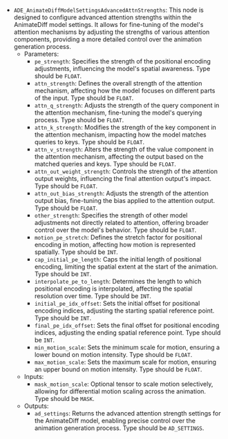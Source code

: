 - `ADE_AnimateDiffModelSettingsAdvancedAttnStrengths`: This node is designed to configure advanced attention strengths within the AnimateDiff model settings. It allows for fine-tuning of the model's attention mechanisms by adjusting the strengths of various attention components, providing a more detailed control over the animation generation process.
    - Parameters:
        - `pe_strength`: Specifies the strength of the positional encoding adjustments, influencing the model's spatial awareness. Type should be `FLOAT`.
        - `attn_strength`: Defines the overall strength of the attention mechanism, affecting how the model focuses on different parts of the input. Type should be `FLOAT`.
        - `attn_q_strength`: Adjusts the strength of the query component in the attention mechanism, fine-tuning the model's querying process. Type should be `FLOAT`.
        - `attn_k_strength`: Modifies the strength of the key component in the attention mechanism, impacting how the model matches queries to keys. Type should be `FLOAT`.
        - `attn_v_strength`: Alters the strength of the value component in the attention mechanism, affecting the output based on the matched queries and keys. Type should be `FLOAT`.
        - `attn_out_weight_strength`: Controls the strength of the attention output weights, influencing the final attention output's impact. Type should be `FLOAT`.
        - `attn_out_bias_strength`: Adjusts the strength of the attention output bias, fine-tuning the bias applied to the attention output. Type should be `FLOAT`.
        - `other_strength`: Specifies the strength of other model adjustments not directly related to attention, offering broader control over the model's behavior. Type should be `FLOAT`.
        - `motion_pe_stretch`: Defines the stretch factor for positional encoding in motion, affecting how motion is represented spatially. Type should be `INT`.
        - `cap_initial_pe_length`: Caps the initial length of positional encoding, limiting the spatial extent at the start of the animation. Type should be `INT`.
        - `interpolate_pe_to_length`: Determines the length to which positional encoding is interpolated, affecting the spatial resolution over time. Type should be `INT`.
        - `initial_pe_idx_offset`: Sets the initial offset for positional encoding indices, adjusting the starting spatial reference point. Type should be `INT`.
        - `final_pe_idx_offset`: Sets the final offset for positional encoding indices, adjusting the ending spatial reference point. Type should be `INT`.
        - `min_motion_scale`: Sets the minimum scale for motion, ensuring a lower bound on motion intensity. Type should be `FLOAT`.
        - `max_motion_scale`: Sets the maximum scale for motion, ensuring an upper bound on motion intensity. Type should be `FLOAT`.
    - Inputs:
        - `mask_motion_scale`: Optional tensor to scale motion selectively, allowing for differential motion scaling across the animation. Type should be `MASK`.
    - Outputs:
        - `ad_settings`: Returns the advanced attention strength settings for the AnimateDiff model, enabling precise control over the animation generation process. Type should be `AD_SETTINGS`.
